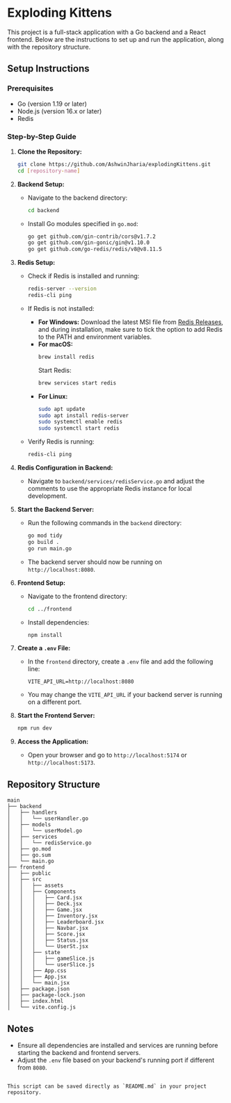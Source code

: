 # Exploding Kittens

This project is a full-stack application with a Go backend and a React frontend. Below are the instructions to set up and run the application, along with the repository structure.

## Setup Instructions

### Prerequisites
- Go (version 1.19 or later)
- Node.js (version 16.x or later)
- Redis

### Step-by-Step Guide

1. **Clone the Repository:**
   ```bash
   git clone https://github.com/AshwinJharia/explodingKittens.git
   cd [repository-name]
   ```

2. **Backend Setup:**
   - Navigate to the backend directory:
     ```bash
     cd backend
     ```
   - Install Go modules specified in `go.mod`:
     ```bash
     go get github.com/gin-contrib/cors@v1.7.2
     go get github.com/gin-gonic/gin@v1.10.0
     go get github.com/go-redis/redis/v8@v8.11.5
     ```

3. **Redis Setup:**
   - Check if Redis is installed and running:
     ```bash
     redis-server --version
     redis-cli ping
     ```
   - If Redis is not installed:
     - **For Windows:** Download the latest MSI file from [Redis Releases](https://github.com/tporadowski/redis/releases), and during installation, make sure to tick the option to add Redis to the PATH and environment variables.
     - **For macOS:**
       ```bash
       brew install redis
       ```
       Start Redis:
       ```bash
       brew services start redis
       ```
     - **For Linux:**
       ```bash
       sudo apt update
       sudo apt install redis-server
       sudo systemctl enable redis
       sudo systemctl start redis
       ```

   - Verify Redis is running:
     ```bash
     redis-cli ping
     ```

4. **Redis Configuration in Backend:**
   - Navigate to `backend/services/redisService.go` and adjust the comments to use the appropriate Redis instance for local development.

5. **Start the Backend Server:**
   - Run the following commands in the `backend` directory:
     ```bash
     go mod tidy
     go build .
     go run main.go
     ```
   - The backend server should now be running on `http://localhost:8080`.

6. **Frontend Setup:**
   - Navigate to the frontend directory:
     ```bash
     cd ../frontend
     ```
   - Install dependencies:
     ```bash
     npm install
     ```

7. **Create a `.env` File:**
   - In the `frontend` directory, create a `.env` file and add the following line:
     ```env
     VITE_API_URL=http://localhost:8080
     ```
   - You may change the `VITE_API_URL` if your backend server is running on a different port.

8. **Start the Frontend Server:**
   ```bash
   npm run dev
   ```

9. **Access the Application:**
   - Open your browser and go to `http://localhost:5174` or `http://localhost:5173`.

## Repository Structure

```
main
├── backend
│   ├── handlers
│   │   └── userHandler.go
│   ├── models
│   │   └── userModel.go
│   ├── services
│   │   └── redisService.go
│   ├── go.mod
│   ├── go.sum
│   └── main.go
├── frontend
│   ├── public
│   ├── src
│   │   ├── assets
│   │   ├── Components
│   │   │   ├── Card.jsx
│   │   │   ├── Deck.jsx
│   │   │   ├── Game.jsx
│   │   │   ├── Inventory.jsx
│   │   │   ├── Leaderboard.jsx
│   │   │   ├── Navbar.jsx
│   │   │   ├── Score.jsx
│   │   │   ├── Status.jsx
│   │   │   └── UserSt.jsx
│   │   ├── state
│   │   │   ├── gameSlice.js
│   │   │   └── userSlice.js
│   │   ├── App.css
│   │   ├── App.jsx
│   │   └── main.jsx
│   ├── package.json
│   ├── package-lock.json
│   ├── index.html
│   └── vite.config.js
```

## Notes
- Ensure all dependencies are installed and services are running before starting the backend and frontend servers.
- Adjust the `.env` file based on your backend's running port if different from `8080`.
```

This script can be saved directly as `README.md` in your project repository.